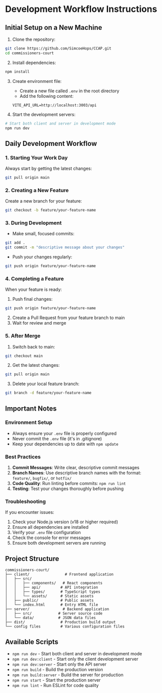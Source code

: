 # Development Workflow Instructions

## Initial Setup on a New Machine

1. Clone the repository:
```bash
git clone https://github.com/SimcoeHops/CCAP.git
cd commissioners-court
```

2. Install dependencies:
```bash
npm install
```

3. Create environment file:
   - Create a new file called `.env` in the root directory
   - Add the following content:
   ```
   VITE_API_URL=http://localhost:3003/api
   ```

4. Start the development servers:
```bash
# Start both client and server in development mode
npm run dev
```

## Daily Development Workflow

### 1. Starting Your Work Day
Always start by getting the latest changes:
```bash
git pull origin main
```

### 2. Creating a New Feature
Create a new branch for your feature:
```bash
git checkout -b feature/your-feature-name
```

### 3. During Development
- Make small, focused commits:
```bash
git add .
git commit -m "descriptive message about your changes"
```

- Push your changes regularly:
```bash
git push origin feature/your-feature-name
```

### 4. Completing a Feature
When your feature is ready:
1. Push final changes:
```bash
git push origin feature/your-feature-name
```

2. Create a Pull Request from your feature branch to main
3. Wait for review and merge

### 5. After Merge
1. Switch back to main:
```bash
git checkout main
```

2. Get the latest changes:
```bash
git pull origin main
```

3. Delete your local feature branch:
```bash
git branch -d feature/your-feature-name
```

## Important Notes

### Environment Setup
- Always ensure your `.env` file is properly configured
- Never commit the `.env` file (it's in .gitignore)
- Keep your dependencies up to date with `npm update`

### Best Practices
1. **Commit Messages**: Write clear, descriptive commit messages
2. **Branch Names**: Use descriptive branch names with the format: `feature/`, `bugfix/`, or `hotfix/`
3. **Code Quality**: Run linting before commits: `npm run lint`
4. **Testing**: Test your changes thoroughly before pushing

### Troubleshooting
If you encounter issues:
1. Check your Node.js version (v18 or higher required)
2. Ensure all dependencies are installed
3. Verify your `.env` file configuration
4. Check the console for error messages
5. Ensure both development servers are running

## Project Structure
```
commissioners-court/
├── client/                # Frontend application
│   ├── src/
│   │   ├── components/   # React components
│   │   ├── api/         # API integration
│   │   ├── types/       # TypeScript types
│   │   └── assets/      # Static assets
│   ├── public/          # Public assets
│   └── index.html       # Entry HTML file
├── server/               # Backend application
│   ├── src/            # Server source code
│   └── data/           # JSON data files
├── dist/                # Production build output
└── config files         # Various configuration files
```

## Available Scripts
- `npm run dev` - Start both client and server in development mode
- `npm run dev:client` - Start only the client development server
- `npm run dev:server` - Start only the API server
- `npm run build` - Build the production version
- `npm run build:server` - Build the server for production
- `npm run start` - Start the production server
- `npm run lint` - Run ESLint for code quality 